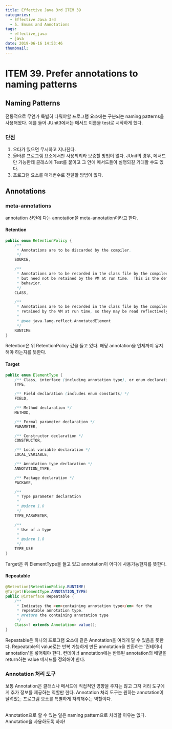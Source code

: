 ```yaml
---
title: Effective Java 3rd ITEM 39
categories:
  - Effective Java 3rd
  - 5. Enums and Annotations
tags:
  - effective_java
  - java
date: 2019-06-16 14:53:46
thumbnail:
---
```


# ITEM 39. Prefer annotations to naming patterns

## Naming Patterns
전통적으로 무언가 특별히 다뤄야할 프로그램 요소에는 구분되는 naming patterns을 사용해왔다. 예를 들어 JUnit3에서는 메서드 이름을 test로 시작하게 했다.

### 단점
1. 오타가 있으면 무시하고 지나친다.
2. 올바른 프로그램 요소에서만 사용되리라 보증할 방법이 없다. JUnit의 경우, 메서드만 가능한데 클래스에 Test를 붙이고 그 안에 메서드들이 실행되길 기대할 수도 있다.
3. 프로그램 요소를 매개변수로 전달할 방법이 없다.

## Annotations
### meta-annotations
annotation 선언에 다는 annotation을 meta-annotation이라고 한다. 
#### Retention
```java
public enum RetentionPolicy {
    /**
     * Annotations are to be discarded by the compiler.
     */
    SOURCE,

    /**
     * Annotations are to be recorded in the class file by the compiler
     * but need not be retained by the VM at run time.  This is the default
     * behavior.
     */
    CLASS,

    /**
     * Annotations are to be recorded in the class file by the compiler and
     * retained by the VM at run time, so they may be read reflectively.
     *
     * @see java.lang.reflect.AnnotatedElement
     */
    RUNTIME
}
```
Retention은 위 RetentionPolicy 값을 들고 있다. 해당 annotation을 언제까지 유지해야 하는지를 뜻한다.

#### Target
```java
public enum ElementType {
    /** Class, interface (including annotation type), or enum declaration */
    TYPE,

    /** Field declaration (includes enum constants) */
    FIELD,

    /** Method declaration */
    METHOD,

    /** Formal parameter declaration */
    PARAMETER,

    /** Constructor declaration */
    CONSTRUCTOR,

    /** Local variable declaration */
    LOCAL_VARIABLE,

    /** Annotation type declaration */
    ANNOTATION_TYPE,

    /** Package declaration */
    PACKAGE,

    /**
     * Type parameter declaration
     *
     * @since 1.8
     */
    TYPE_PARAMETER,

    /**
     * Use of a type
     *
     * @since 1.8
     */
    TYPE_USE
}
```
Target은 위 ElementType을 들고 있고 annotation이 어디에 사용가능한지를 뜻한다.

#### Repeatable
```java
@Retention(RetentionPolicy.RUNTIME)
@Target(ElementType.ANNOTATION_TYPE)
public @interface Repeatable {
    /**
     * Indicates the <em>containing annotation type</em> for the
     * repeatable annotation type.
     * @return the containing annotation type
     */
    Class<? extends Annotation> value();
}

```
Repeatable은 하나의 프로그램 요소에 같은 Annotation을 여러개 달 수 있음을 뜻한다. Repeatable의 value로는 반복 가능하게 만든 annotation을 반환하는 '컨테이너 annotation'을 넣어줘야 한다. 컨테이너 annotation에는 반복된 annotation의 배열을 return하는 value 메서드를 정의해야 한다.

### Annotation 처리 도구
보통 Annotation은 클래스나 메서드에 직접적인 영향을 주지는 않고 그저 처리 도구에게 추가 정보를 제공하는 역할만 한다. Annotation 처리 도구는 원하는 annotation이 달려있는 프로그램 요소를 특별하게 처리해주는 역할이다.

<br/>
Annotation으로 할 수 있는 일은 naming pattern으로 처리할 이유는 없다. Annotation을 사용하도록 하자!
